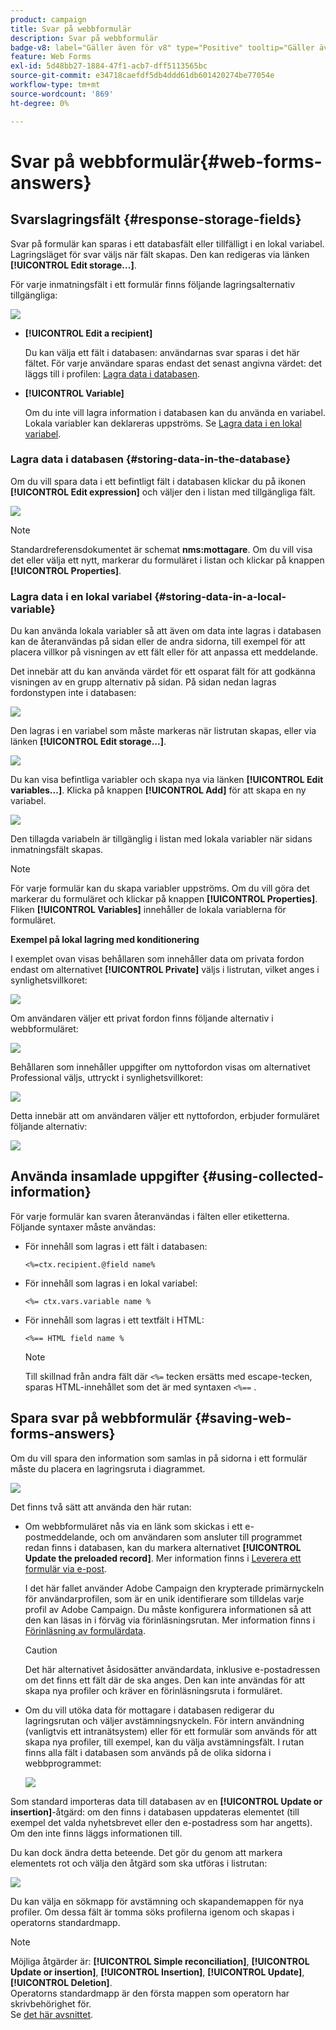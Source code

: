 ```yaml
---
product: campaign
title: Svar på webbformulär
description: Svar på webbformulär
badge-v8: label="Gäller även för v8" type="Positive" tooltip="Gäller även Campaign v8"
feature: Web Forms
exl-id: 5d48bb27-1884-47f1-acb7-dff5113565bc
source-git-commit: e34718caefdf5db4ddd61db601420274be77054e
workflow-type: tm+mt
source-wordcount: '869'
ht-degree: 0%

---
```


# Svar på webbformulär{#web-forms-answers}


## Svarslagringsfält {#response-storage-fields}

Svar på formulär kan sparas i ett databasfält eller tillfälligt i en lokal variabel. Lagringsläget för svar väljs när fält skapas. Den kan redigeras via länken **[!UICONTROL Edit storage...]**.

För varje inmatningsfält i ett formulär finns följande lagringsalternativ tillgängliga:

![](assets/s_ncs_admin_survey_select_storage.png)

* **[!UICONTROL Edit a recipient]**

  Du kan välja ett fält i databasen: användarnas svar sparas i det här fältet. För varje användare sparas endast det senast angivna värdet: det läggs till i profilen: [Lagra data i databasen](#storing-data-in-the-database).

* **[!UICONTROL Variable]**

  Om du inte vill lagra information i databasen kan du använda en variabel. Lokala variabler kan deklareras uppströms. Se [Lagra data i en lokal variabel](#storing-data-in-a-local-variable).

### Lagra data i databasen {#storing-data-in-the-database}

Om du vill spara data i ett befintligt fält i databasen klickar du på ikonen **[!UICONTROL Edit expression]** och väljer den i listan med tillgängliga fält.

![](assets/s_ncs_admin_survey_storage_type1.png)

>[!NOTE]
>
>Standardreferensdokumentet är schemat **nms:mottagare**. Om du vill visa det eller välja ett nytt, markerar du formuläret i listan och klickar på knappen **[!UICONTROL Properties]**.

### Lagra data i en lokal variabel {#storing-data-in-a-local-variable}

Du kan använda lokala variabler så att även om data inte lagras i databasen kan de återanvändas på sidan eller de andra sidorna, till exempel för att placera villkor på visningen av ett fält eller för att anpassa ett meddelande.

Det innebär att du kan använda värdet för ett osparat fält för att godkänna visningen av en grupp alternativ på sidan. På sidan nedan lagras fordonstypen inte i databasen:

![](assets/s_ncs_admin_survey_no_storage_variable.png)

Den lagras i en variabel som måste markeras när listrutan skapas, eller via länken **[!UICONTROL Edit storage...]**.

![](assets/s_ncs_admin_survey_no_storage_variable2.png)

Du kan visa befintliga variabler och skapa nya via länken **[!UICONTROL Edit variables...]**. Klicka på knappen **[!UICONTROL Add]** för att skapa en ny variabel.

![](assets/s_ncs_admin_survey_add_a_variable.png)

Den tillagda variabeln är tillgänglig i listan med lokala variabler när sidans inmatningsfält skapas.

>[!NOTE]
>
>För varje formulär kan du skapa variabler uppströms. Om du vill göra det markerar du formuläret och klickar på knappen **[!UICONTROL Properties]**. Fliken **[!UICONTROL Variables]** innehåller de lokala variablerna för formuläret.

**Exempel på lokal lagring med konditionering**

I exemplet ovan visas behållaren som innehåller data om privata fordon endast om alternativet **[!UICONTROL Private]** väljs i listrutan, vilket anges i synlighetsvillkoret:

![](assets/s_ncs_admin_survey_add_a_condition.png)

Om användaren väljer ett privat fordon finns följande alternativ i webbformuläret:

![](assets/s_ncs_admin_survey_no_storage_conda.png)

Behållaren som innehåller uppgifter om nyttofordon visas om alternativet Professional väljs, uttryckt i synlighetsvillkoret:

![](assets/s_ncs_admin_survey_view_a_condition.png)

Detta innebär att om användaren väljer ett nyttofordon, erbjuder formuläret följande alternativ:

![](assets/s_ncs_admin_survey_no_storage_condb.png)

## Använda insamlade uppgifter {#using-collected-information}

För varje formulär kan svaren återanvändas i fälten eller etiketterna. Följande syntaxer måste användas:

* För innehåll som lagras i ett fält i databasen:

  ```
  <%=ctx.recipient.@field name%
  ```

* För innehåll som lagras i en lokal variabel:

  ```
  <%= ctx.vars.variable name %
  ```

* För innehåll som lagras i ett textfält i HTML:

  ```
  <%== HTML field name %
  ```

  >[!NOTE]
  >
  >Till skillnad från andra fält där `<%=` tecken ersätts med escape-tecken, sparas HTML-innehållet som det är med syntaxen `<%==` .

## Spara svar på webbformulär {#saving-web-forms-answers}

Om du vill spara den information som samlas in på sidorna i ett formulär måste du placera en lagringsruta i diagrammet.

![](assets/s_ncs_admin_survey_save_box.png)

Det finns två sätt att använda den här rutan:

* Om webbformuläret nås via en länk som skickas i ett e-postmeddelande, och om användaren som ansluter till programmet redan finns i databasen, kan du markera alternativet **[!UICONTROL Update the preloaded record]**. Mer information finns i [Leverera ett formulär via e-post](publishing-a-web-form.md#delivering-a-form-via-email).

  I det här fallet använder Adobe Campaign den krypterade primärnyckeln för användarprofilen, som är en unik identifierare som tilldelas varje profil av Adobe Campaign. Du måste konfigurera informationen så att den kan läsas in i förväg via förinläsningsrutan. Mer information finns i [Förinläsning av formulärdata](publishing-a-web-form.md#pre-loading-the-form-data).

  >[!CAUTION]
  >
  >Det här alternativet åsidosätter användardata, inklusive e-postadressen om det finns ett fält där de ska anges. Den kan inte användas för att skapa nya profiler och kräver en förinläsningsruta i formuläret.

* Om du vill utöka data för mottagare i databasen redigerar du lagringsrutan och väljer avstämningsnyckeln. För intern användning (vanligtvis ett intranätsystem) eller för ett formulär som används för att skapa nya profiler, till exempel, kan du välja avstämningsfält. I rutan finns alla fält i databasen som används på de olika sidorna i webbprogrammet:

  ![](assets/s_ncs_admin_survey_save_box_edit.png)

Som standard importeras data till databasen av en **[!UICONTROL Update or insertion]**-åtgärd: om den finns i databasen uppdateras elementet (till exempel det valda nyhetsbrevet eller den e-postadress som har angetts). Om den inte finns läggs informationen till.

Du kan dock ändra detta beteende. Det gör du genom att markera elementets rot och välja den åtgärd som ska utföras i listrutan:

![](assets/s_ncs_admin_survey_save_operation.png)

Du kan välja en sökmapp för avstämning och skapandemappen för nya profiler. Om dessa fält är tomma söks profilerna igenom och skapas i operatorns standardmapp.

>[!NOTE]
>
>Möjliga åtgärder är: **[!UICONTROL Simple reconciliation]**, **[!UICONTROL Update or insertion]**, **[!UICONTROL Insertion]**, **[!UICONTROL Update]**, **[!UICONTROL Deletion]**.\
>Operatorns standardmapp är den första mappen som operatorn har skrivbehörighet för.\
>Se [det här avsnittet](../../platform/using/access-management.md).
